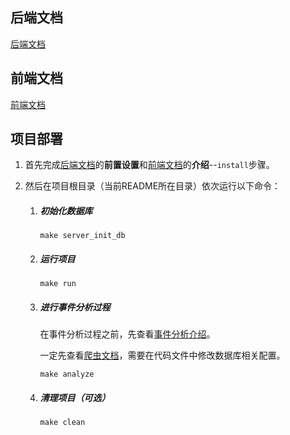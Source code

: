 ## 后端文档

[后端文档](backend/README.md)

## 前端文档

[前端文档](web/README.md)

## 项目部署

1. 首先完成[后端文档](backend/README.md)的**前置设置**和[前端文档](web/README.md)的**介绍**--`install`步骤。

2. 然后在项目根目录（当前README所在目录）依次运行以下命令：
   
   1. ##### 初始化数据库
      
      ```shell
      make server_init_db
      ```
   
   2. ##### 运行项目
      
      ```shell
      make run
      ```
   
   3. ##### 进行事件分析过程
      
      在事件分析过程之前，先查看[事件分析介绍](analyze/README.md)。
      
      一定先查看[爬虫文档](crawler/weibocrawler/weibo_crawler/README.md)，需要在代码文件中修改数据库相关配置。
      
      ```shell
      make analyze
      ```
   4. ##### 清理项目（可选）
      
      ```shell
      make clean
      ```
